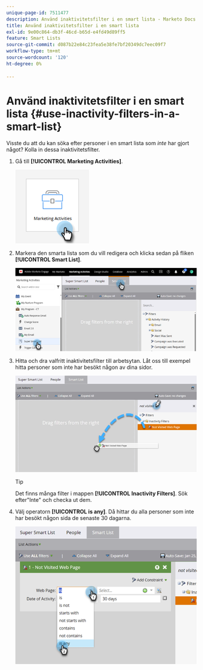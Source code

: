 ```yaml
---
unique-page-id: 7511477
description: Använd inaktivitetsfilter i en smart lista - Marketo Docs - produktdokumentation
title: Använd inaktivitetsfilter i en smart lista
exl-id: 9e00c864-db3f-46cd-b65d-e4fd49d89ff5
feature: Smart Lists
source-git-commit: d087b22e84c23fea5e38fe7bf20349dc7eec09f7
workflow-type: tm+mt
source-wordcount: '120'
ht-degree: 0%

---
```


# Använd inaktivitetsfilter i en smart lista {#use-inactivity-filters-in-a-smart-list}

Visste du att du kan söka efter personer i en smart lista som _inte_ har gjort något? Kolla in dessa inaktivitetsfilter.

1. Gå till **[!UICONTROL Marketing Activities]**.

   ![](assets/use-inactivity-filters-in-a-smart-list-1.png)

1. Markera den smarta lista som du vill redigera och klicka sedan på fliken **[!UICONTROL Smart List]**.

   ![](assets/use-inactivity-filters-in-a-smart-list-2.png)

1. Hitta och dra valfritt inaktivitetsfilter till arbetsytan. Låt oss till exempel hitta personer som inte har besökt någon av dina sidor.

   ![](assets/use-inactivity-filters-in-a-smart-list-3.png)

   >[!TIP]
   >
   >Det finns många filter i mappen **[!UICONTROL Inactivity Filters]**. Sök efter&quot;Inte&quot; och checka ut dem.

1. Välj operatorn **[!UICONTROL is any]**. Då hittar du alla personer som inte har besökt någon sida de senaste 30 dagarna.

   ![](assets/use-inactivity-filters-in-a-smart-list-4.png)
